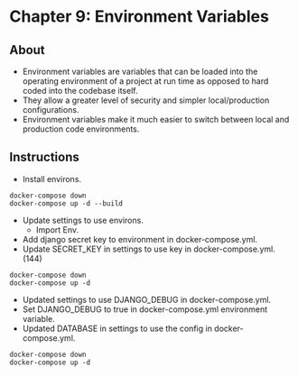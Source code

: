 # Chapter 9: Environment Variables

## About

- Environment variables are variables that can be loaded into the operating environment of a project at run time as opposed to hard coded into the codebase itself.
- They allow a greater level of security and simpler local/production configurations.
- Environment variables make it much easier to switch between local and production code environments.

## Instructions

- Install environs.

```
docker-compose down
docker-compose up -d --build
```

- Update settings to use environs.
  - Import Env.
- Add django secret key to environment in docker-compose.yml.
- Update SECRET_KEY in settings to use key in docker-compose.yml. (144)

```
docker-compose down
docker-compose up -d
```

- Updated settings to use DJANGO_DEBUG in docker-compose.yml.
- Set DJANGO_DEBUG to true in docker-compose.yml environment variable.
- Updated DATABASE in settings to use the config in docker-compose.yml.

```
docker-compose down
docker-compose up -d
```

